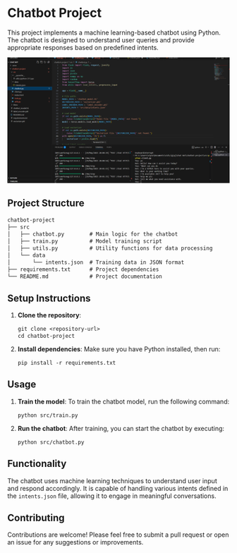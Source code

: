 # Chatbot Project

This project implements a machine learning-based chatbot using Python. The chatbot is designed to understand user queries and provide appropriate responses based on predefined intents.

![Chatbot Screenshot](https://github.com/VipinMI2024/Chat-Bot/blob/main/Screenshot%202025-05-19%20200235.png)

## Project Structure

```
chatbot-project
├── src
│   ├── chatbot.py        # Main logic for the chatbot
│   ├── train.py          # Model training script
│   ├── utils.py          # Utility functions for data processing
│   └── data
│       └── intents.json  # Training data in JSON format
├── requirements.txt      # Project dependencies
└── README.md             # Project documentation
```

## Setup Instructions

1. **Clone the repository**:
   ```
   git clone <repository-url>
   cd chatbot-project
   ```

2. **Install dependencies**:
   Make sure you have Python installed, then run:
   ```
   pip install -r requirements.txt
   ```

## Usage

1. **Train the model**:
   To train the chatbot model, run the following command:
   ```
   python src/train.py
   ```

2. **Run the chatbot**:
   After training, you can start the chatbot by executing:
   ```
   python src/chatbot.py
   ```

## Functionality

The chatbot uses machine learning techniques to understand user input and respond accordingly. It is capable of handling various intents defined in the `intents.json` file, allowing it to engage in meaningful conversations.

## Contributing

Contributions are welcome! Please feel free to submit a pull request or open an issue for any suggestions or improvements.
